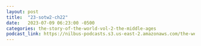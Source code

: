 ```yaml
---
layout: post
title:  "23-sotw2-ch22"
date:   2023-07-09 06:23:00 -0500
categories: the-story-of-the-world-vol-2-the-middle-ages
podcast_link: https://nilbus-podcasts.s3.us-east-2.amazonaws.com/the-well-trained-mind/The%20Story%20of%20the%20World%20Vol.%202%20The%20Middle%20Ages/23-sotw2-ch22.mp3
---
```

